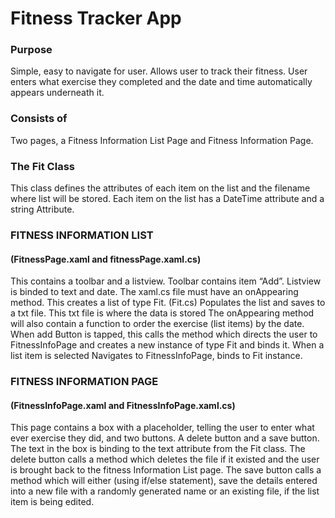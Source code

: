 <h1>Fitness Tracker App</h1>

<h3>Purpose</h3>
<p>Simple, easy to navigate for user. Allows user to track their fitness. User enters what exercise they completed and the date and 
time automatically appears underneath it. </p>

<h3>Consists of</h3>
<p>Two pages, a Fitness Information List Page and Fitness Information Page. </p>

<h3>The Fit Class</h3>
<p>This class defines the attributes of each item on the list and the filename where list will be stored. Each item on the list has a 
DateTime attribute and a string Attribute.  </p>

<h3>FITNESS INFORMATION LIST</h3>
<h4>(FitnessPage.xaml and fitnessPage.xaml.cs) </h4>
<p>This contains a toolbar and a listview. Toolbar contains item “Add”. 
Listview is binded to text and date. 
The xaml.cs file must have an onAppearing method. This creates a list of type Fit. (Fit.cs) Populates the list and saves to a txt file. 
This txt file is where the data is stored The onAppearing method will also contain a function to order the exercise (list items) by the 
date. 
When add Button is tapped, this calls the method which directs the user to FitnessInfoPage and creates a new instance of type Fit and binds it. 
When a list item is selected Navigates to FitnessInfoPage, binds to Fit instance. <p>

<h3> FITNESS INFORMATION PAGE</h3>
<h4>(FitnessInfoPage.xaml and FitnessInfoPage.xaml.cs)</h4>
<p>This page contains a box with a placeholder, telling the user to enter what ever exercise they did, and two buttons. A delete button and a 
save button. The text in the box is binding to the text attribute from the Fit class. 
The delete button calls a method which deletes the file if it existed and the user is brought back to the fitness Information List page. 
The save button calls a method which  will either (using if/else statement), save the details entered into a new file with a randomly 
generated name or an existing file, if the list item is being edited.  </p>
